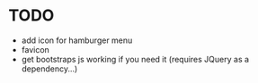 # TODO

- add icon for hamburger menu
- favicon
- get bootstraps js working if you need it (requires JQuery as a dependency...)
